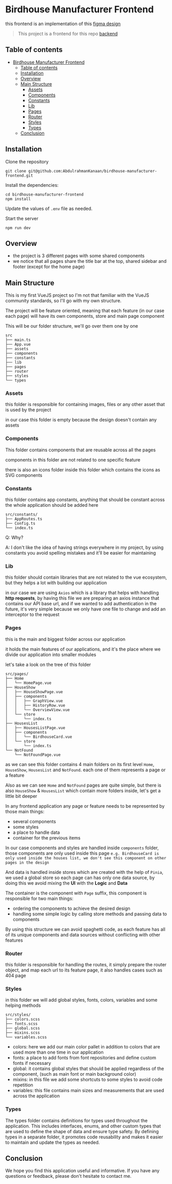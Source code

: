 # Birdhouse Manufacturer Frontend

this frontend is an implementation of this [figma design](https://www.figma.com/file/HzHDAngD6aOHxUmxxeNQzF/coding-test?type=design&node-id=0%3A1&mode=dev)

> This project is a frontend for this repo [backend](https://github.com/AbdulrahmanKanaan/birdhouse-manufacturer-backend)

## Table of contents

- [Birdhouse Manufacturer Frontend](#birdhouse-manufacturer-frontend)
  - [Table of contents](#table-of-contents)
  - [Installation](#installation)
  - [Overview](#overview)
  - [Main Structure](#main-structure)
    - [Assets](#assets)
    - [Components](#components)
    - [Constants](#constants)
    - [Lib](#lib)
    - [Pages](#pages)
    - [Router](#router)
    - [Styles](#styles)
    - [Types](#types)
  - [Conclusion](#conclusion)

## Installation

Clone the repository

```shell
git clone git@github.com:AbdulrahmanKanaan/birdhouse-manufacturer-frontend.git
```

Install the dependencies:

```shell
cd birdhouse-manufacturer-frontend
npm install
```

Update the values of `.env` file as needed.

Start the server

```shell
npm run dev
```

## Overview

- the project is 3 different pages with some shared components
- we notice that all pages share the title bar at the top, shared sidebar and footer (except for the home page)

## Main Structure

This is my first VueJS project so I'm not that familiar with the VueJS community standards, so I'll go with my own structure.

The project will be feature oriented, meaning that each feature (in our case each page) will have its own components, store and main page component

This will be our folder structure, we'll go over them one by one

```shell
src
├── main.ts
├── App.vue
├── assets
├── components
├── constants
├── lib
├── pages
├── router
├── styles
└── types
```

### Assets

this folder is responsible for containing images, files or any other asset that is used by the project

in our case this folder is empty because the design doesn't contain any assets

### Components

This folder contains components that are reusable across all the pages

components in this folder are not related to one specific feature

there is also an icons folder inside this folder which contains the icons as SVG components

### Constants

this folder contains app constants, anything that should be constant across the whole application should be added here

```shell
src/constants/
├── AppRoutes.ts
├── Config.ts
└── index.ts
```

Q: Why?

A: I don't like the idea of having strings everywhere in my project, by using constants you avoid spelling mistakes and it'll be easier for maintaining

### Lib

this folder should contain libraries that are not related to the vue ecosystem, but they helps a lot with building our application

in our case we are using `Axios` which is a library that helps with handling **http requests**, by having this file we are preparing an axios instance that contains our API base url, and if we wanted to add authentication in the future, it's very simple because we only have one file to change and add an interceptor to the request

### Pages

this is the main and biggest folder across our application

it holds the main features of our applications, and it's the place where we divide our application into smaller modules

let's take a look on the tree of this folder

```shell
src/pages/
├── Home
│   └── HomePage.vue
├── HouseShow
│   ├── HouseShowPage.vue
│   ├── components
│   │   ├── GraphView.vue
│   │   ├── HistoryRow.vue
│   │   └── OverviewView.vue
│   └── store
│       └── index.ts
├── HousesList
│   ├── HousesListPage.vue
│   ├── components
│   │   └── BirdhouseCard.vue
│   └── store
│       └── index.ts
└── NotFound
    └── NotFoundPage.vue
```

as we can see this folder contains 4 main folders on its first level `Home`, `HouseShow`, `HousesList` and `NotFound`. each one of them represents a page or a feature

Also as we can see `Home` and `NotFound` pages are quite simple, but there is also `HouseShow` & `HousesList` which contain more folders inside, let's get a little bit deeper

In any frontend application any page or feature needs to be represented by those main things:

- several components
- some styles
- a place to handle data
- container for the previous items

In our case components and styles are handled inside `components` folder, those components are only used inside this page `e.g. BirdhouseCard is only used inside the houses list, we don't see this component on other pages in the design`

And data is handled inside stores which are created with the help of `Pinia`, we used a global store so each page can has only one data source, by doing this we avoid mixing the **UI** with the **Logic** and **Data**

The container is the component with `Page` suffix, this component is responsible for two main things:

- ordering the components to achieve the desired design
- handling some simple logic by calling store methods and passing data to components

By using this structure we can avoid spaghetti code, as each feature has all of its unique components and data sources without conflicting with other features

### Router

this folder is responsible for handling the routes, it simply prepare the router object, and map each url to its feature page, it also handles cases such as 404 page

### Styles

in this folder we will add global styles, fonts, colors, variables and some helping methods

```shell
src/styles/
├── colors.scss 
├── fonts.scss
├── global.scss
├── mixins.scss
└── variables.scss
```

- colors: here we add our main color pallet in addition to colors that are used more than one time in our application
- fonts: a place to add fonts from font repositories and define custom fonts if necessary
- global: it contains global styles that should be applied regardless of the component, (such as main font or main background color)
- mixins: in this file we add some shortcuts to some styles to avoid code repetition
- variables: this file contains main sizes and measurements that are used across the application

### Types

The types folder contains definitions for types used throughout the application. This includes interfaces, enums, and other custom types that are used to define the shape of data and ensure type safety. By defining types in a separate folder, it promotes code reusability and makes it easier to maintain and update the types as needed.

## Conclusion

We hope you find this application useful and informative. If you have any questions or feedback, please don't hesitate to contact me.
